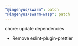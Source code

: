 ```yaml
---
"@ingenyus/swarm": patch
"@ingenyus/swarm-wasp": patch
---
```


chore: update dependencies

- Remove eslint-plugin-prettier
